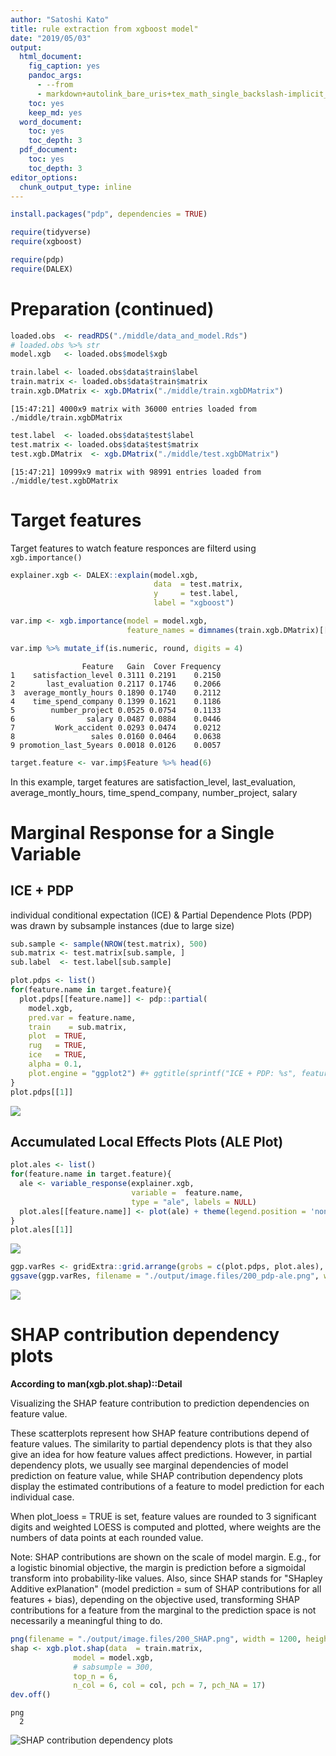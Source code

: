 ```yaml
---
author: "Satoshi Kato"
title: rule extraction from xgboost model"
date: "2019/05/03"
output:
  html_document:
    fig_caption: yes
    pandoc_args:
      - --from
      - markdown+autolink_bare_uris+tex_math_single_backslash-implicit_figures
    toc: yes
    keep_md: yes
  word_document:
    toc: yes
    toc_depth: 3
  pdf_document:
    toc: yes
    toc_depth: 3
editor_options: 
  chunk_output_type: inline
---
```





```r
install.packages("pdp", dependencies = TRUE)
```


```r
require(tidyverse)
require(xgboost)

require(pdp)
require(DALEX)
```

# Preparation (continued)


```r
loaded.obs  <- readRDS("./middle/data_and_model.Rds")
# loaded.obs %>% str
model.xgb   <- loaded.obs$model$xgb 

train.label <- loaded.obs$data$train$label
train.matrix <- loaded.obs$data$train$matrix
train.xgb.DMatrix <- xgb.DMatrix("./middle/train.xgbDMatrix")
```

```
[15:47:21] 4000x9 matrix with 36000 entries loaded from ./middle/train.xgbDMatrix
```

```r
test.label  <- loaded.obs$data$test$label
test.matrix <- loaded.obs$data$test$matrix
test.xgb.DMatrix  <- xgb.DMatrix("./middle/test.xgbDMatrix")
```

```
[15:47:21] 10999x9 matrix with 98991 entries loaded from ./middle/test.xgbDMatrix
```
# Target features

Target features to watch feature responces are filterd using `xgb.importance()`


```r
explainer.xgb <- DALEX::explain(model.xgb, 
                                data  = test.matrix, 
                                y     = test.label, 
                                label = "xgboost")

var.imp <- xgb.importance(model = model.xgb,
                          feature_names = dimnames(train.xgb.DMatrix)[[2]])

var.imp %>% mutate_if(is.numeric, round, digits = 4)
```

```
                Feature   Gain  Cover Frequency
1    satisfaction_level 0.3111 0.2191    0.2150
2       last_evaluation 0.2117 0.1746    0.2066
3  average_montly_hours 0.1890 0.1740    0.2112
4    time_spend_company 0.1399 0.1621    0.1186
5        number_project 0.0525 0.0754    0.1133
6                salary 0.0487 0.0884    0.0446
7         Work_accident 0.0293 0.0474    0.0212
8                 sales 0.0160 0.0464    0.0638
9 promotion_last_5years 0.0018 0.0126    0.0057
```

```r
target.feature <- var.imp$Feature %>% head(6)
```
In this example, target features are satisfaction_level, last_evaluation, average_montly_hours, time_spend_company, number_project, salary

# Marginal Response for a Single Variable

##  ICE + PDP

individual conditional expectation (ICE) & Partial Dependence Plots (PDP) was drawn by subsample instances (due to large size)


```r
sub.sample <- sample(NROW(test.matrix), 500)
sub.matrix <- test.matrix[sub.sample, ]
sub.label  <- test.label[sub.sample]

plot.pdps <- list()
for(feature.name in target.feature){
  plot.pdps[[feature.name]] <- pdp::partial(
    model.xgb, 
    pred.var = feature.name,
    train    = sub.matrix, 
    plot  = TRUE, 
    rug   = TRUE,
    ice   = TRUE, 
    alpha = 0.1,
    plot.engine = "ggplot2") #+ ggtitle(sprintf("ICE + PDP: %s", feature.name))
}
plot.pdps[[1]]
```

![](200_Sensitivity_analysis_files/figure-html/unnamed-chunk-1-1.png)<!-- -->

## Accumulated Local Effects Plots (ALE Plot)


```r
plot.ales <- list()
for(feature.name in target.feature){
  ale <- variable_response(explainer.xgb,
                           variable =  feature.name,
                           type = "ale", labels = NULL)
  plot.ales[[feature.name]] <- plot(ale) + theme(legend.position = 'none')# + ggtitle(feature.name)
}
plot.ales[[1]] 
```

![](200_Sensitivity_analysis_files/figure-html/unnamed-chunk-2-1.png)<!-- -->




```r
ggp.varRes <- gridExtra::grid.arrange(grobs = c(plot.pdps, plot.ales), nrow = 2)
ggsave(ggp.varRes, filename = "./output/image.files/200_pdp-ale.png", width = 12, height = 4)
```
![](./output/image.files/200_pdp-ale.png)

# SHAP contribution dependency plots

**According to man(xgb.plot.shap)::Detail**

Visualizing the SHAP feature contribution to prediction dependencies on feature value.

These scatterplots represent how SHAP feature contributions depend of feature values. The similarity to partial dependency plots is that they also give an idea for how feature values affect predictions. However, in partial dependency plots, we usually see marginal dependencies of model prediction on feature value, while SHAP contribution dependency plots display the estimated contributions of a feature to model prediction for each individual case.

When plot_loess = TRUE is set, feature values are rounded to 3 significant digits and weighted LOESS is computed and plotted, where weights are the numbers of data points at each rounded value.

Note: SHAP contributions are shown on the scale of model margin. E.g., for a logistic binomial objective, the margin is prediction before a sigmoidal transform into probability-like values. Also, since SHAP stands for "SHapley Additive exPlanation" (model prediction = sum of SHAP contributions for all features + bias), depending on the objective used, transforming SHAP contributions for a feature from the marginal to the prediction space is not necessarily a meaningful thing to do.


```r
png(filename = "./output/image.files/200_SHAP.png", width = 1200, height = 400, pointsize = 24)
shap <- xgb.plot.shap(data  = train.matrix,
              model = model.xgb, 
              # sabsumple = 300,
              top_n = 6,
              n_col = 6, col = col, pch = 7, pch_NA = 17)
dev.off()
```

```
png 
  2 
```

![SHAP  contribution dependency plots](./output/image.files/200_SHAP.png)


